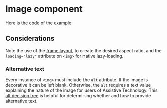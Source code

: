 # Image component

<example title="Image component" src="components/image.html.twig"></example>

Here is the code of the example:

<exampleHtml src="components/image.html.twig"></exampleHtml>

## Considerations

Note the use of the [frame layout](../layouts/frame.md), to create the desired aspect ratio, and the `loading="lazy"` attribute on `<img>` for native lazy-loading.

### Alternative text

Every instance of `<img>` must include the `alt` attribute. If the image is decorative it can be left blank. Otherwise, the `alt` requires a text value explaining the nature of the image for users of Assistive Technology. This [alt decision tree](https://www.w3.org/WAI/tutorials/images/decision-tree/) is helpful for determining whether and how to provide alternative text.